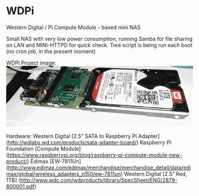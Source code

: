 # WDPi
Western Digital / Pi Compute Module - based mini NAS

Small NAS with very low power consumption, running Samba for file sharing on LAN and MINI-HTTPD for quick check.
Tree script is being run each boot (no cron job, in the present moment)

WDPi Project image:
![alt tag](https://github.com/tomasgal/WDPi/blob/master/wdpi.gif)

Hardware:
Western Digital [2.5” SATA to Raspberry Pi Adapter] (http://wdlabs.wd.com/products/sata-adapter-board/)
Raspberry Pi Foundation [Compute Module] (https://www.raspberrypi.org/blog/raspberry-pi-compute-module-new-product/)
Edimax [EW-7811Un] (http://www.edimax.com/edimax/merchandise/merchandise_detail/data/edimax/global/wireless_adapters_n150/ew-7811un)
Western Digital [2.5” Red, 1TB] (http://www.wdc.com/wdproducts/library/SpecSheet/ENG/2879-800001.pdf)
